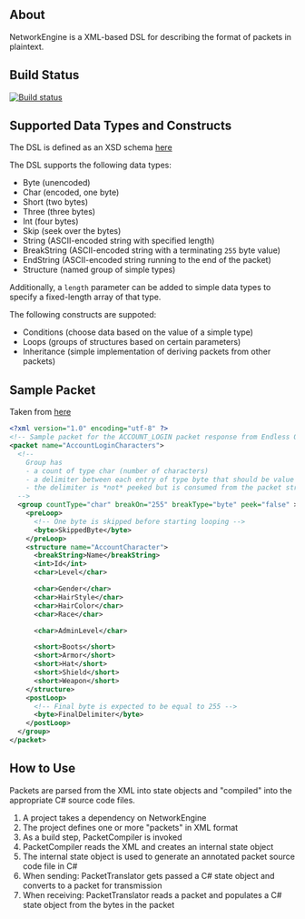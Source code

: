 ## About

NetworkEngine is a XML-based DSL for describing the format of packets in plaintext.

## Build Status

[![Build status](https://ethanmoffat.visualstudio.com/EndlessClient/_apis/build/status/NetworkEngine%20CI)](https://ethanmoffat.visualstudio.com/EndlessClient/_build/latest?definitionId=8)

## Supported Data Types and Constructs

The DSL is defined as an XSD schema [here](schema/NetworkPacket.xsd)

The DSL supports the following data types:

- Byte (unencoded)
- Char (encoded, one byte)
- Short (two bytes)
- Three (three bytes)
- Int (four bytes)
- Skip (seek over the bytes)
- String (ASCII-encoded string with specified length)
- BreakString (ASCII-encoded string with a terminating `255` byte value)
- EndString (ASCII-encoded string running to the end of the packet)
- Structure (named group of simple types)

Additionally, a `length` parameter can be added to simple data types to specify a fixed-length array of that type.

The following constructs are suppoted:

- Conditions (choose data based on the value of a simple type)
- Loops (groups of structures based on certain parameters)
- Inheritance (simple implementation of deriving packets from other packets)

## Sample Packet

Taken from [here](NetworkEngine.Test/PacketCompiler/Samples/group.xml)

```xml
<?xml version="1.0" encoding="utf-8" ?>
<!-- Sample packet for the ACCOUNT_LOGIN packet response from Endless Online -->
<packet name="AccountLoginCharacters">
  <!--
    Group has
    - a count of type char (number of characters)
    - a delimiter between each entry of type byte that should be value 255
    - the delimiter is *not* peeked but is consumed from the packet stream
  -->
  <group countType="char" breakOn="255" breakType="byte" peek="false" >
    <preLoop>
      <!-- One byte is skipped before starting looping -->
      <byte>SkippedByte</byte>
    </preLoop>
    <structure name="AccountCharacter">
      <breakString>Name</breakString>
      <int>Id</int>
      <char>Level</char>

      <char>Gender</char>
      <char>HairStyle</char>
      <char>HairColor</char>
      <char>Race</char>

      <char>AdminLevel</char>

      <short>Boots</short>
      <short>Armor</short>
      <short>Hat</short>
      <short>Shield</short>
      <short>Weapon</short>
    </structure>
    <postLoop>
      <!-- Final byte is expected to be equal to 255 -->
      <byte>FinalDelimiter</byte>
    </postLoop>
  </group>
</packet>
```

## How to Use

Packets are parsed from the XML into state objects and "compiled" into the appropriate C# source code files.

1. A project takes a dependency on NetworkEngine
1. The project defines one or more "packets" in XML format
1. As a build step, PacketCompiler is invoked
1. PacketCompiler reads the XML and creates an internal state object
1. The internal state object is used to generate an annotated packet source code file in C#
1. When sending: PacketTranslator gets passed a C# state object and converts to a packet for transmission
1. When receiving: PacketTranslator reads a packet and populates a C# state object from the bytes in the packet
